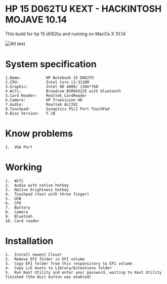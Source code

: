 # HP 15 D062TU KEXT - HACKINTOSH MOJAVE 10.14
This build for hp 15 d062tu and running on MacOs X 10.14

![Alt text](https://ivanov-audio.com/wp-content/uploads/2014/01/Hackintosh-Featured-Image.png)

# System specification
    1.Name:           HP Notebook 15 D062TU
    2.CPU:            Intel Core i3-3110M
    3.Graphic:        Intel HD 4000/ 1366*768
    4.Wifi:           Broadcom BCM943225 with bluetooth
    5.Card Reader:    Realtek_CardReader
    6.Camera:         HP Truevision HD  
    7.Audio:          Realtek ALC282
    8.Touchpad:       Synaptics PS/2 Port TouchPad
    9.Bios Version:   F.1B

# Know problems
    1.  VGA Port

# Working
    1.  Wifi
    2.  Audio with native hotkey
    3.  Native brightness hotkey
    4.  Touchpad (test with three finger)
    5.  USB 
    6.  CPU
    7.  Battery
    8.  Camera
    9.  Bluetooh
    10. Card reader

# Installation
    1.  Install newest Clover
    2.  Remove EFI folder in EFI volume
    3.  Copy EFI folder from this responsitory to EFI volume
    4.  Copy L/E kexts to Library/Extentions folder
    5.  Run Kext Utility and enter your password, waiting to Kext Utility finished (the Quit button was enabled)
